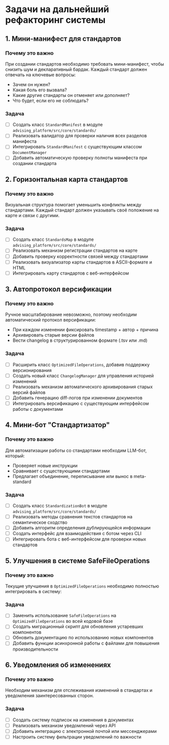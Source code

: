 # Задачи на дальнейший рефакторинг системы

## 1. Мини-манифест для стандартов

### Почему это важно
При создании стандартов необходимо требовать мини-манифест, чтобы снизить шум и декларативный бардак. Каждый стандарт должен отвечать на ключевые вопросы:

- Зачем он нужен?
- Какая боль его вызвала?
- Какие другие стандарты он отменяет или дополняет?
- Что будет, если его не соблюдать?

### Задача
- [ ] Создать класс `StandardManifest` в модуле `advising_platform/src/core/standards/`
- [ ] Реализовать валидатор для проверки наличия всех разделов манифеста
- [ ] Интегрировать `StandardManifest` с существующим классом `DocumentManager`
- [ ] Добавить автоматическую проверку полноты манифеста при создании стандарта

## 2. Горизонтальная карта стандартов

### Почему это важно
Визуальная структура помогает уменьшить конфликты между стандартами. Каждый стандарт должен указывать своё положение на карте и связи с другими.

### Задача
- [ ] Создать класс `StandardsMap` в модуле `advising_platform/src/core/standards/`
- [ ] Реализовать механизм регистрации стандартов на карте
- [ ] Добавить проверку корректности связей между стандартами
- [ ] Реализовать визуализатор карты стандартов в ASCII-формате и HTML
- [ ] Интегрировать карту стандартов с веб-интерфейсом

## 3. Автопротокол версификации

### Почему это важно
Ручное масштабирование невозможно, поэтому необходим автоматический протокол версификации:
- При каждом изменении фиксировать timestamp + автор + причина
- Архивировать старые версии файлов
- Вести changelog в структурированном формате (.tsv или .md)

### Задача
- [ ] Расширить класс `OptimizedFileOperations`, добавив поддержку версионирования
- [ ] Создать новый класс `ChangelogManager` для управления историей изменений
- [ ] Реализовать механизм автоматического архивирования старых версий файлов
- [ ] Добавить генерацию diff-логов при изменении документов
- [ ] Интегрировать версификацию с существующим интерфейсом работы с документами

## 4. Мини-бот "Стандартизатор"

### Почему это важно
Для автоматизации работы со стандартами необходим LLM-бот, который:
- Проверяет новые инструкции
- Сравнивает с существующими стандартами
- Предлагает объединение, переписывание или вынос в meta-standard

### Задача
- [ ] Создать класс `StandardizationBot` в модуле `advising_platform/src/core/standards/`
- [ ] Реализовать методы сравнения текстов стандартов на семантическое сходство
- [ ] Добавить алгоритм определения дублирующейся информации
- [ ] Создать интерфейс для взаимодействия с ботом через CLI
- [ ] Интегрировать бота с веб-интерфейсом для проверки новых стандартов

## 5. Улучшения в системе SafeFileOperations

### Почему это важно
Текущие улучшения в `OptimizedFileOperations` необходимо полностью интегрировать в систему:

### Задача
- [ ] Заменить использование `SafeFileOperations` на `OptimizedFileOperations` во всей кодовой базе
- [ ] Создать миграционный скрипт для обновления устаревших компонентов
- [ ] Обновить документацию по использованию новых компонентов
- [ ] Добавить функции асинхронной работы с файлами для повышения производительности

## 6. Уведомления об изменениях

### Почему это важно
Необходим механизм для отслеживания изменений в стандартах и уведомления заинтересованных сторон.

### Задача
- [ ] Создать систему подписок на изменения в документах
- [ ] Реализовать механизм уведомлений через API
- [ ] Добавить интеграцию с электронной почтой или мессенджерами
- [ ] Настроить систему фильтрации уведомлений по важности